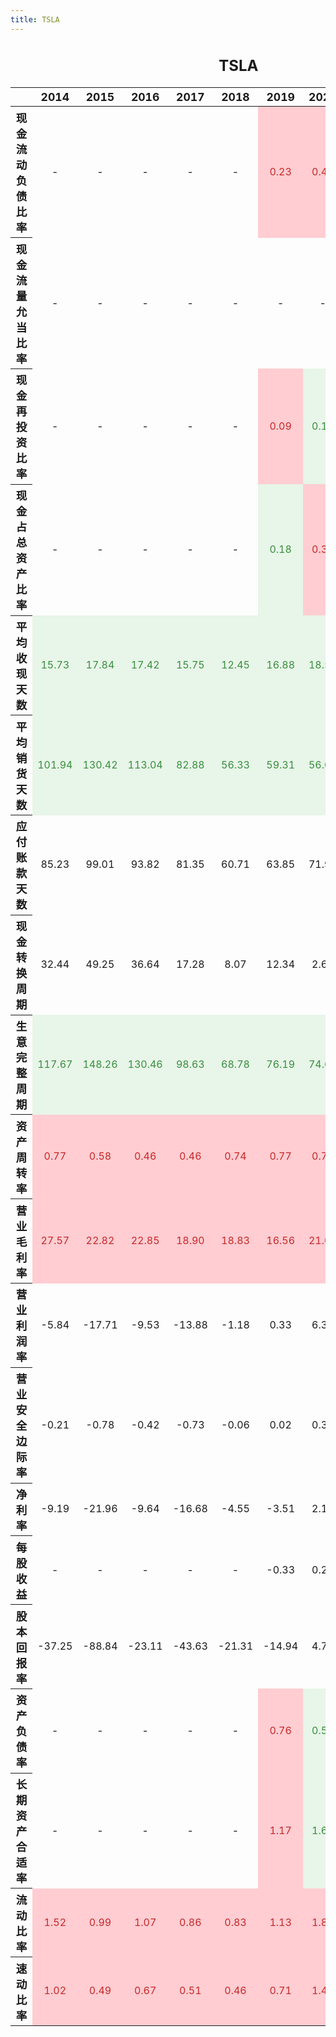 ```yaml
---
title: TSLA
---
```


<html>
<style type="text/css">
#T_cd450 th {
  font-size: 110%;
  text-align: center;
}
#T_cd450 td {
  text-align: center;
}
#T_cd450 caption {
  caption-side: top;
  font-size: 150%;
  font-weight: bold;
  text-align: center;
  margin: 20px 0 20px 0;
}
#T_cd450_row0_col5, #T_cd450_row0_col6, #T_cd450_row0_col7, #T_cd450_row0_col8, #T_cd450_row0_col9, #T_cd450_row2_col5, #T_cd450_row3_col6, #T_cd450_row3_col7, #T_cd450_row9_col0, #T_cd450_row9_col1, #T_cd450_row9_col2, #T_cd450_row9_col3, #T_cd450_row9_col4, #T_cd450_row9_col5, #T_cd450_row9_col6, #T_cd450_row9_col7, #T_cd450_row10_col0, #T_cd450_row10_col1, #T_cd450_row10_col2, #T_cd450_row10_col3, #T_cd450_row10_col4, #T_cd450_row10_col5, #T_cd450_row10_col6, #T_cd450_row10_col7, #T_cd450_row10_col8, #T_cd450_row10_col9, #T_cd450_row16_col5, #T_cd450_row17_col5, #T_cd450_row17_col7, #T_cd450_row18_col0, #T_cd450_row18_col1, #T_cd450_row18_col2, #T_cd450_row18_col3, #T_cd450_row18_col4, #T_cd450_row18_col5, #T_cd450_row18_col6, #T_cd450_row18_col7, #T_cd450_row18_col8, #T_cd450_row18_col9, #T_cd450_row19_col0, #T_cd450_row19_col1, #T_cd450_row19_col2, #T_cd450_row19_col3, #T_cd450_row19_col4, #T_cd450_row19_col5, #T_cd450_row19_col6, #T_cd450_row19_col7, #T_cd450_row19_col8, #T_cd450_row19_col9 {
  background-color: #ffcdd2;
  color: #c62828;
}
#T_cd450_row1_col9, #T_cd450_row2_col6, #T_cd450_row2_col7, #T_cd450_row2_col8, #T_cd450_row2_col9, #T_cd450_row3_col5, #T_cd450_row3_col8, #T_cd450_row3_col9, #T_cd450_row4_col0, #T_cd450_row4_col1, #T_cd450_row4_col2, #T_cd450_row4_col3, #T_cd450_row4_col4, #T_cd450_row4_col5, #T_cd450_row4_col6, #T_cd450_row4_col7, #T_cd450_row4_col8, #T_cd450_row4_col9, #T_cd450_row5_col0, #T_cd450_row5_col1, #T_cd450_row5_col2, #T_cd450_row5_col3, #T_cd450_row5_col4, #T_cd450_row5_col5, #T_cd450_row5_col6, #T_cd450_row5_col7, #T_cd450_row5_col8, #T_cd450_row5_col9, #T_cd450_row8_col0, #T_cd450_row8_col1, #T_cd450_row8_col2, #T_cd450_row8_col3, #T_cd450_row8_col4, #T_cd450_row8_col5, #T_cd450_row8_col6, #T_cd450_row8_col7, #T_cd450_row8_col8, #T_cd450_row8_col9, #T_cd450_row9_col8, #T_cd450_row9_col9, #T_cd450_row16_col6, #T_cd450_row16_col7, #T_cd450_row16_col8, #T_cd450_row16_col9, #T_cd450_row17_col6, #T_cd450_row17_col8, #T_cd450_row17_col9 {
  background-color: #e8f5e9;
  color: #388e3c;
}
</style>
<table id="T_cd450">
  <caption>TSLA</caption>
  <thead>
    <tr>
      <th class="blank level0" >&nbsp;</th>
      <th id="T_cd450_level0_col0" class="col_heading level0 col0" >2014</th>
      <th id="T_cd450_level0_col1" class="col_heading level0 col1" >2015</th>
      <th id="T_cd450_level0_col2" class="col_heading level0 col2" >2016</th>
      <th id="T_cd450_level0_col3" class="col_heading level0 col3" >2017</th>
      <th id="T_cd450_level0_col4" class="col_heading level0 col4" >2018</th>
      <th id="T_cd450_level0_col5" class="col_heading level0 col5" >2019</th>
      <th id="T_cd450_level0_col6" class="col_heading level0 col6" >2020</th>
      <th id="T_cd450_level0_col7" class="col_heading level0 col7" >2021</th>
      <th id="T_cd450_level0_col8" class="col_heading level0 col8" >2022</th>
      <th id="T_cd450_level0_col9" class="col_heading level0 col9" >2023</th>
    </tr>
  </thead>
  <tbody>
    <tr>
      <th id="T_cd450_level0_row0" class="row_heading level0 row0" >现金流动负债比率</th>
      <td id="T_cd450_row0_col0" class="data row0 col0" >-</td>
      <td id="T_cd450_row0_col1" class="data row0 col1" >-</td>
      <td id="T_cd450_row0_col2" class="data row0 col2" >-</td>
      <td id="T_cd450_row0_col3" class="data row0 col3" >-</td>
      <td id="T_cd450_row0_col4" class="data row0 col4" >-</td>
      <td id="T_cd450_row0_col5" class="data row0 col5" >0.23</td>
      <td id="T_cd450_row0_col6" class="data row0 col6" >0.42</td>
      <td id="T_cd450_row0_col7" class="data row0 col7" >0.58</td>
      <td id="T_cd450_row0_col8" class="data row0 col8" >0.55</td>
      <td id="T_cd450_row0_col9" class="data row0 col9" >0.46</td>
    </tr>
    <tr>
      <th id="T_cd450_level0_row1" class="row_heading level0 row1" >现金流量允当比率</th>
      <td id="T_cd450_row1_col0" class="data row1 col0" >-</td>
      <td id="T_cd450_row1_col1" class="data row1 col1" >-</td>
      <td id="T_cd450_row1_col2" class="data row1 col2" >-</td>
      <td id="T_cd450_row1_col3" class="data row1 col3" >-</td>
      <td id="T_cd450_row1_col4" class="data row1 col4" >-</td>
      <td id="T_cd450_row1_col5" class="data row1 col5" >-</td>
      <td id="T_cd450_row1_col6" class="data row1 col6" >-</td>
      <td id="T_cd450_row1_col7" class="data row1 col7" >-</td>
      <td id="T_cd450_row1_col8" class="data row1 col8" >-</td>
      <td id="T_cd450_row1_col9" class="data row1 col9" >1.25</td>
    </tr>
    <tr>
      <th id="T_cd450_level0_row2" class="row_heading level0 row2" >现金再投资比率</th>
      <td id="T_cd450_row2_col0" class="data row2 col0" >-</td>
      <td id="T_cd450_row2_col1" class="data row2 col1" >-</td>
      <td id="T_cd450_row2_col2" class="data row2 col2" >-</td>
      <td id="T_cd450_row2_col3" class="data row2 col3" >-</td>
      <td id="T_cd450_row2_col4" class="data row2 col4" >-</td>
      <td id="T_cd450_row2_col5" class="data row2 col5" >0.09</td>
      <td id="T_cd450_row2_col6" class="data row2 col6" >0.15</td>
      <td id="T_cd450_row2_col7" class="data row2 col7" >0.27</td>
      <td id="T_cd450_row2_col8" class="data row2 col8" >0.26</td>
      <td id="T_cd450_row2_col9" class="data row2 col9" >0.17</td>
    </tr>
    <tr>
      <th id="T_cd450_level0_row3" class="row_heading level0 row3" >现金占总资产比率</th>
      <td id="T_cd450_row3_col0" class="data row3 col0" >-</td>
      <td id="T_cd450_row3_col1" class="data row3 col1" >-</td>
      <td id="T_cd450_row3_col2" class="data row3 col2" >-</td>
      <td id="T_cd450_row3_col3" class="data row3 col3" >-</td>
      <td id="T_cd450_row3_col4" class="data row3 col4" >-</td>
      <td id="T_cd450_row3_col5" class="data row3 col5" >0.18</td>
      <td id="T_cd450_row3_col6" class="data row3 col6" >0.37</td>
      <td id="T_cd450_row3_col7" class="data row3 col7" >0.28</td>
      <td id="T_cd450_row3_col8" class="data row3 col8" >0.20</td>
      <td id="T_cd450_row3_col9" class="data row3 col9" >0.15</td>
    </tr>
    <tr>
      <th id="T_cd450_level0_row4" class="row_heading level0 row4" >平均收现天数</th>
      <td id="T_cd450_row4_col0" class="data row4 col0" >15.73</td>
      <td id="T_cd450_row4_col1" class="data row4 col1" >17.84</td>
      <td id="T_cd450_row4_col2" class="data row4 col2" >17.42</td>
      <td id="T_cd450_row4_col3" class="data row4 col3" >15.75</td>
      <td id="T_cd450_row4_col4" class="data row4 col4" >12.45</td>
      <td id="T_cd450_row4_col5" class="data row4 col5" >16.88</td>
      <td id="T_cd450_row4_col6" class="data row4 col6" >18.58</td>
      <td id="T_cd450_row4_col7" class="data row4 col7" >12.88</td>
      <td id="T_cd450_row4_col8" class="data row4 col8" >10.90</td>
      <td id="T_cd450_row4_col9" class="data row4 col9" >12.18</td>
    </tr>
    <tr>
      <th id="T_cd450_level0_row5" class="row_heading level0 row5" >平均销货天数</th>
      <td id="T_cd450_row5_col0" class="data row5 col0" >101.94</td>
      <td id="T_cd450_row5_col1" class="data row5 col1" >130.42</td>
      <td id="T_cd450_row5_col2" class="data row5 col2" >113.04</td>
      <td id="T_cd450_row5_col3" class="data row5 col3" >82.88</td>
      <td id="T_cd450_row5_col4" class="data row5 col4" >56.33</td>
      <td id="T_cd450_row5_col5" class="data row5 col5" >59.31</td>
      <td id="T_cd450_row5_col6" class="data row5 col6" >56.08</td>
      <td id="T_cd450_row5_col7" class="data row5 col7" >44.73</td>
      <td id="T_cd450_row5_col8" class="data row5 col8" >55.99</td>
      <td id="T_cd450_row5_col9" class="data row5 col9" >61.05</td>
    </tr>
    <tr>
      <th id="T_cd450_level0_row6" class="row_heading level0 row6" >应付账款天数</th>
      <td id="T_cd450_row6_col0" class="data row6 col0" >85.23</td>
      <td id="T_cd450_row6_col1" class="data row6 col1" >99.01</td>
      <td id="T_cd450_row6_col2" class="data row6 col2" >93.82</td>
      <td id="T_cd450_row6_col3" class="data row6 col3" >81.35</td>
      <td id="T_cd450_row6_col4" class="data row6 col4" >60.71</td>
      <td id="T_cd450_row6_col5" class="data row6 col5" >63.85</td>
      <td id="T_cd450_row6_col6" class="data row6 col6" >71.97</td>
      <td id="T_cd450_row6_col7" class="data row6 col7" >72.95</td>
      <td id="T_cd450_row6_col8" class="data row6 col8" >76.12</td>
      <td id="T_cd450_row6_col9" class="data row6 col9" >68.48</td>
    </tr>
    <tr>
      <th id="T_cd450_level0_row7" class="row_heading level0 row7" >现金转换周期</th>
      <td id="T_cd450_row7_col0" class="data row7 col0" >32.44</td>
      <td id="T_cd450_row7_col1" class="data row7 col1" >49.25</td>
      <td id="T_cd450_row7_col2" class="data row7 col2" >36.64</td>
      <td id="T_cd450_row7_col3" class="data row7 col3" >17.28</td>
      <td id="T_cd450_row7_col4" class="data row7 col4" >8.07</td>
      <td id="T_cd450_row7_col5" class="data row7 col5" >12.34</td>
      <td id="T_cd450_row7_col6" class="data row7 col6" >2.69</td>
      <td id="T_cd450_row7_col7" class="data row7 col7" >-15.34</td>
      <td id="T_cd450_row7_col8" class="data row7 col8" >-9.23</td>
      <td id="T_cd450_row7_col9" class="data row7 col9" >4.75</td>
    </tr>
    <tr>
      <th id="T_cd450_level0_row8" class="row_heading level0 row8" >生意完整周期</th>
      <td id="T_cd450_row8_col0" class="data row8 col0" >117.67</td>
      <td id="T_cd450_row8_col1" class="data row8 col1" >148.26</td>
      <td id="T_cd450_row8_col2" class="data row8 col2" >130.46</td>
      <td id="T_cd450_row8_col3" class="data row8 col3" >98.63</td>
      <td id="T_cd450_row8_col4" class="data row8 col4" >68.78</td>
      <td id="T_cd450_row8_col5" class="data row8 col5" >76.19</td>
      <td id="T_cd450_row8_col6" class="data row8 col6" >74.66</td>
      <td id="T_cd450_row8_col7" class="data row8 col7" >57.61</td>
      <td id="T_cd450_row8_col8" class="data row8 col8" >66.89</td>
      <td id="T_cd450_row8_col9" class="data row8 col9" >73.23</td>
    </tr>
    <tr>
      <th id="T_cd450_level0_row9" class="row_heading level0 row9" >资产周转率</th>
      <td id="T_cd450_row9_col0" class="data row9 col0" >0.77</td>
      <td id="T_cd450_row9_col1" class="data row9 col1" >0.58</td>
      <td id="T_cd450_row9_col2" class="data row9 col2" >0.46</td>
      <td id="T_cd450_row9_col3" class="data row9 col3" >0.46</td>
      <td id="T_cd450_row9_col4" class="data row9 col4" >0.74</td>
      <td id="T_cd450_row9_col5" class="data row9 col5" >0.77</td>
      <td id="T_cd450_row9_col6" class="data row9 col6" >0.73</td>
      <td id="T_cd450_row9_col7" class="data row9 col7" >0.94</td>
      <td id="T_cd450_row9_col8" class="data row9 col8" >1.13</td>
      <td id="T_cd450_row9_col9" class="data row9 col9" >1.02</td>
    </tr>
    <tr>
      <th id="T_cd450_level0_row10" class="row_heading level0 row10" >营业毛利率</th>
      <td id="T_cd450_row10_col0" class="data row10 col0" >27.57</td>
      <td id="T_cd450_row10_col1" class="data row10 col1" >22.82</td>
      <td id="T_cd450_row10_col2" class="data row10 col2" >22.85</td>
      <td id="T_cd450_row10_col3" class="data row10 col3" >18.90</td>
      <td id="T_cd450_row10_col4" class="data row10 col4" >18.83</td>
      <td id="T_cd450_row10_col5" class="data row10 col5" >16.56</td>
      <td id="T_cd450_row10_col6" class="data row10 col6" >21.02</td>
      <td id="T_cd450_row10_col7" class="data row10 col7" >25.28</td>
      <td id="T_cd450_row10_col8" class="data row10 col8" >25.60</td>
      <td id="T_cd450_row10_col9" class="data row10 col9" >18.25</td>
    </tr>
    <tr>
      <th id="T_cd450_level0_row11" class="row_heading level0 row11" >营业利润率</th>
      <td id="T_cd450_row11_col0" class="data row11 col0" >-5.84</td>
      <td id="T_cd450_row11_col1" class="data row11 col1" >-17.71</td>
      <td id="T_cd450_row11_col2" class="data row11 col2" >-9.53</td>
      <td id="T_cd450_row11_col3" class="data row11 col3" >-13.88</td>
      <td id="T_cd450_row11_col4" class="data row11 col4" >-1.18</td>
      <td id="T_cd450_row11_col5" class="data row11 col5" >0.33</td>
      <td id="T_cd450_row11_col6" class="data row11 col6" >6.32</td>
      <td id="T_cd450_row11_col7" class="data row11 col7" >12.07</td>
      <td id="T_cd450_row11_col8" class="data row11 col8" >16.98</td>
      <td id="T_cd450_row11_col9" class="data row11 col9" >9.19</td>
    </tr>
    <tr>
      <th id="T_cd450_level0_row12" class="row_heading level0 row12" >营业安全边际率</th>
      <td id="T_cd450_row12_col0" class="data row12 col0" >-0.21</td>
      <td id="T_cd450_row12_col1" class="data row12 col1" >-0.78</td>
      <td id="T_cd450_row12_col2" class="data row12 col2" >-0.42</td>
      <td id="T_cd450_row12_col3" class="data row12 col3" >-0.73</td>
      <td id="T_cd450_row12_col4" class="data row12 col4" >-0.06</td>
      <td id="T_cd450_row12_col5" class="data row12 col5" >0.02</td>
      <td id="T_cd450_row12_col6" class="data row12 col6" >0.30</td>
      <td id="T_cd450_row12_col7" class="data row12 col7" >0.48</td>
      <td id="T_cd450_row12_col8" class="data row12 col8" >0.66</td>
      <td id="T_cd450_row12_col9" class="data row12 col9" >0.50</td>
    </tr>
    <tr>
      <th id="T_cd450_level0_row13" class="row_heading level0 row13" >净利率</th>
      <td id="T_cd450_row13_col0" class="data row13 col0" >-9.19</td>
      <td id="T_cd450_row13_col1" class="data row13 col1" >-21.96</td>
      <td id="T_cd450_row13_col2" class="data row13 col2" >-9.64</td>
      <td id="T_cd450_row13_col3" class="data row13 col3" >-16.68</td>
      <td id="T_cd450_row13_col4" class="data row13 col4" >-4.55</td>
      <td id="T_cd450_row13_col5" class="data row13 col5" >-3.51</td>
      <td id="T_cd450_row13_col6" class="data row13 col6" >2.19</td>
      <td id="T_cd450_row13_col7" class="data row13 col7" >10.25</td>
      <td id="T_cd450_row13_col8" class="data row13 col8" >15.45</td>
      <td id="T_cd450_row13_col9" class="data row13 col9" >15.50</td>
    </tr>
    <tr>
      <th id="T_cd450_level0_row14" class="row_heading level0 row14" >每股收益</th>
      <td id="T_cd450_row14_col0" class="data row14 col0" >-</td>
      <td id="T_cd450_row14_col1" class="data row14 col1" >-</td>
      <td id="T_cd450_row14_col2" class="data row14 col2" >-</td>
      <td id="T_cd450_row14_col3" class="data row14 col3" >-</td>
      <td id="T_cd450_row14_col4" class="data row14 col4" >-</td>
      <td id="T_cd450_row14_col5" class="data row14 col5" >-0.33</td>
      <td id="T_cd450_row14_col6" class="data row14 col6" >0.25</td>
      <td id="T_cd450_row14_col7" class="data row14 col7" >1.87</td>
      <td id="T_cd450_row14_col8" class="data row14 col8" >4.02</td>
      <td id="T_cd450_row14_col9" class="data row14 col9" >4.73</td>
    </tr>
    <tr>
      <th id="T_cd450_level0_row15" class="row_heading level0 row15" >股本回报率</th>
      <td id="T_cd450_row15_col0" class="data row15 col0" >-37.25</td>
      <td id="T_cd450_row15_col1" class="data row15 col1" >-88.84</td>
      <td id="T_cd450_row15_col2" class="data row15 col2" >-23.11</td>
      <td id="T_cd450_row15_col3" class="data row15 col3" >-43.63</td>
      <td id="T_cd450_row15_col4" class="data row15 col4" >-21.31</td>
      <td id="T_cd450_row15_col5" class="data row15 col5" >-14.94</td>
      <td id="T_cd450_row15_col6" class="data row15 col6" >4.78</td>
      <td id="T_cd450_row15_col7" class="data row15 col7" >21.06</td>
      <td id="T_cd450_row15_col8" class="data row15 col8" >33.60</td>
      <td id="T_cd450_row15_col9" class="data row15 col9" >27.95</td>
    </tr>
    <tr>
      <th id="T_cd450_level0_row16" class="row_heading level0 row16" >资产负债率</th>
      <td id="T_cd450_row16_col0" class="data row16 col0" >-</td>
      <td id="T_cd450_row16_col1" class="data row16 col1" >-</td>
      <td id="T_cd450_row16_col2" class="data row16 col2" >-</td>
      <td id="T_cd450_row16_col3" class="data row16 col3" >-</td>
      <td id="T_cd450_row16_col4" class="data row16 col4" >-</td>
      <td id="T_cd450_row16_col5" class="data row16 col5" >0.76</td>
      <td id="T_cd450_row16_col6" class="data row16 col6" >0.55</td>
      <td id="T_cd450_row16_col7" class="data row16 col7" >0.49</td>
      <td id="T_cd450_row16_col8" class="data row16 col8" >0.44</td>
      <td id="T_cd450_row16_col9" class="data row16 col9" >0.40</td>
    </tr>
    <tr>
      <th id="T_cd450_level0_row17" class="row_heading level0 row17" >长期资产合适率</th>
      <td id="T_cd450_row17_col0" class="data row17 col0" >-</td>
      <td id="T_cd450_row17_col1" class="data row17 col1" >-</td>
      <td id="T_cd450_row17_col2" class="data row17 col2" >-</td>
      <td id="T_cd450_row17_col3" class="data row17 col3" >-</td>
      <td id="T_cd450_row17_col4" class="data row17 col4" >-</td>
      <td id="T_cd450_row17_col5" class="data row17 col5" >1.17</td>
      <td id="T_cd450_row17_col6" class="data row17 col6" >1.62</td>
      <td id="T_cd450_row17_col7" class="data row17 col7" >1.36</td>
      <td id="T_cd450_row17_col8" class="data row17 col8" >1.52</td>
      <td id="T_cd450_row17_col9" class="data row17 col9" >1.73</td>
    </tr>
    <tr>
      <th id="T_cd450_level0_row18" class="row_heading level0 row18" >流动比率</th>
      <td id="T_cd450_row18_col0" class="data row18 col0" >1.52</td>
      <td id="T_cd450_row18_col1" class="data row18 col1" >0.99</td>
      <td id="T_cd450_row18_col2" class="data row18 col2" >1.07</td>
      <td id="T_cd450_row18_col3" class="data row18 col3" >0.86</td>
      <td id="T_cd450_row18_col4" class="data row18 col4" >0.83</td>
      <td id="T_cd450_row18_col5" class="data row18 col5" >1.13</td>
      <td id="T_cd450_row18_col6" class="data row18 col6" >1.88</td>
      <td id="T_cd450_row18_col7" class="data row18 col7" >1.38</td>
      <td id="T_cd450_row18_col8" class="data row18 col8" >1.53</td>
      <td id="T_cd450_row18_col9" class="data row18 col9" >1.73</td>
    </tr>
    <tr>
      <th id="T_cd450_level0_row19" class="row_heading level0 row19" >速动比率</th>
      <td id="T_cd450_row19_col0" class="data row19 col0" >1.02</td>
      <td id="T_cd450_row19_col1" class="data row19 col1" >0.49</td>
      <td id="T_cd450_row19_col2" class="data row19 col2" >0.67</td>
      <td id="T_cd450_row19_col3" class="data row19 col3" >0.51</td>
      <td id="T_cd450_row19_col4" class="data row19 col4" >0.46</td>
      <td id="T_cd450_row19_col5" class="data row19 col5" >0.71</td>
      <td id="T_cd450_row19_col6" class="data row19 col6" >1.49</td>
      <td id="T_cd450_row19_col7" class="data row19 col7" >1.00</td>
      <td id="T_cd450_row19_col8" class="data row19 col8" >0.94</td>
      <td id="T_cd450_row19_col9" class="data row19 col9" >1.13</td>
    </tr>
  </tbody>
</table>

</html>